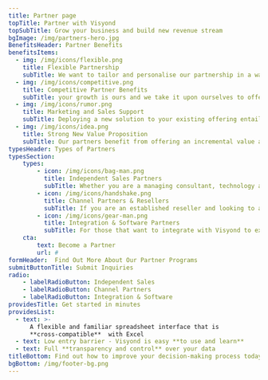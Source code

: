 ```yaml
---
title: Partner page
topTitle: Partner with Visyond
topSubTitle: Grow your business and build new revenue stream
bgImage: /img/partners-hero.jpg
BenefitsHeader: Partner Benefits
benefitsItems:
  - img: /img/icons/flexible.png
    title: Flexible Partnership
    subTitle: We want to tailor and personalise our partnership in a way that works for you. From referrals and introductions to end-to-end management.  
  - img: /img/icons/competitive.png
    title: Competitive Partner Benefits
    subTitle: your growth is ours and we take it upon ourselves to offer an attractive proposition with our technology for exponential growth.
  - img: /img/icons/rumor.png
    title: Marketing and Sales Support
    subTitle: Deploying a new solution to your existing offering entails time commitment. Therefore, we’ve created the right support and sales collateral so you can focus on winning new clients.
  - img: /img/icons/idea.png
    title: Strong New Value Proposition
    subTitle: Our partners benefit from offering an incremental value added service to their clients from our new lucrative solution.
typesHeader: Types of Partners
typesSection:
    types:
        - icon: /img/icons/bag-man.png
          title: Independent Sales Partners
          subTitle: Whether you are a managing consultant, technology advocate or a self-employed sales professional. Visyond works with variety of specialists.
        - icon: /img/icons/handshake.png
          title: Channel Partners & Resellers
          subTitle: If you are an established reseller and looking to add a new portfolio of offerings then this is right for you. Typically, resellers will offer end-to-end solution for clients  in their markets whilst providing your with the right support.
        - icon: /img/icons/gear-man.png
          title: Integration & Software Partners
          subTitle: For those that want to integrate with Visyond to expand their solution or technology.
    cta:
        text: Become a Partner
        url: #
formHeader:  Find Out More About Our Partner Programs
submitButtonTitle: Submit Inquiries
radio: 
    - labelRadioButton: Independent Sales
    - labelRadioButton: Channel Partners
    - labelRadioButton: Integration & Software
providesTitle: Get started in minutes
providesList:
  - text: >-
      A flexible and familiar spreadsheet interface that is
      **cross-compatible**  with Excel
  - text: Low entry barrier - Visyond is easy **to use and learn**
  - text: Full **transparency and control** over your data
titleBottom: Find out how to improve your decision-making process today
bgBottom: /img/footer-bg.png
---
```

